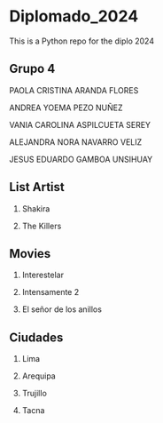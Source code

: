 # Diplomado_2024
This is a Python repo for the diplo 2024

## Grupo 4
PAOLA CRISTINA ARANDA FLORES	

ANDREA YOEMA PEZO NUÑEZ	

VANIA CAROLINA ASPILCUETA SEREY

ALEJANDRA NORA NAVARRO VELIZ

JESUS EDUARDO GAMBOA UNSIHUAY

## List Artist

1. Shakira

2. The Killers

## Movies

1. Interestelar

2. Intensamente 2

3. El señor de los anillos

## Ciudades

1. Lima

2. Arequipa

3. Trujillo

4. Tacna
